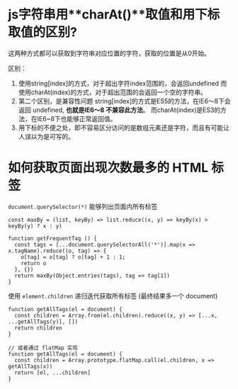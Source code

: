 # js字符串用**charAt()**取值和用下标取值的区别?

这两种方式都可以获取到字符串对应位置的字符，获取的位置是从0开始。

区别：

1. 使用string[index]的方式，对于超出字符index范围的，会返回undefined
   而使用charAt(index)的方式，对于超出范围的会返回一个空的字符串。
2. 第二个区别，是兼容性问题
   string[index]的方式是ES5的方法，在IE6～8下会返回 undefined, **也就是IE6～8 不兼容此方法**。
   而charAt(index)是ES3的方法，在IE6~8下也能够正常返回值。
3. 用下标的不便之处，即不容易区分访问的是数组元素还是字符，而且有可能让人误以为是可写的。

# 如何获取页面出现次数最多的 HTML 标签

`document.querySelector(*)` 能够列出页面内所有标签

```
const maxBy = (list, keyBy) => list.reduce((x, y) => keyBy(x) > keyBy(y) ? x : y)

function getFrequentTag () {
  const tags = [...document.querySelectorAll('*')].map(x => x.tagName).reduce((o, tag) => {
    o[tag] = o[tag] ? o[tag] + 1 : 1;
    return o
  }, {})
  return maxBy(Object.entries(tags), tag => tag[1])
}

```

使用 `element.children` 递归迭代获取所有标签 (最终结果多一个 document)

```
function getAllTags(el = document) {
  const children = Array.from(el.children).reduce((x, y) => [...x, ...getAllTags(y)], [])
  return children
}

// 或者通过 flatMap 实现
function getAllTags(el = document) {
  const children = Array.prototype.flatMap.call(el.children, x => getAllTags(x))
  return [el, ...children]
}

```

